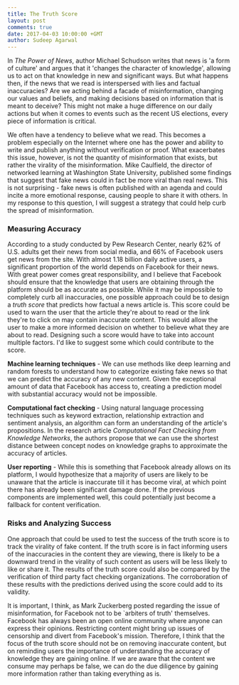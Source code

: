 ```yaml
---
title: The Truth Score
layout: post
comments: true
date: 2017-04-03 10:00:00 +GMT
author: Sudeep Agarwal
---
```

In *The Power of News*, author Michael Schudson writes that news is 'a form of culture' and argues that it 'changes the character of knowledge', allowing us to act on that knowledge in new and significant ways. But what happens then, if the news that we read is interspersed with lies and factual inaccuracies? Are we acting behind a facade of misinformation, changing our values and beliefs, and making decisions based on information that is meant to deceive? This might not make a huge difference on our daily actions but when it comes to events such as the recent US elections, every piece of information is critical.

We often have a tendency to believe what we read. This becomes a problem especially on the Internet where one has the power and ability to write and publish anything without verification or proof. What exacerbates this issue, however, is not the quantity of misinformation that exists, but rather the virality of the misinformation. Mike Caulfield, the director of networked learning at Washington State University, published some findings that suggest that fake news could in fact be more viral than real news. This is not surprising - fake news is often published with an agenda and could incite a more emotional response, causing people to share it with others. In my response to this question, I will suggest a strategy that could help curb the spread of misinformation.

### Measuring Accuracy
According to a study conducted by Pew Research Center, nearly 62% of U.S. adults get their news from social media, and 66% of Facebook users get news from the site. With almost 1.18 billion daily active users, a significant proportion of the world depends on Facebook for their news. With great power comes great responsibility, and I believe that Facebook should ensure that the knowledge that users are obtaining through the platform should be as accurate as possible. While it may be impossible to completely curb all inaccuracies, one possible approach could be to design a *truth score* that predicts how factual a news article is. This score could be used to warn the user that the article they're about to read or the link they're to click on may contain inaccurate content. This would allow the user to make a more informed decision on whether to believe what they are about to read. Designing such a score would have to take into account multiple factors. I'd like to suggest some which could contribute to the score.

**Machine learning techniques** - We can use methods like deep learning and random forests to understand how to categorize existing fake news so that we can predict the accuracy of any new content. Given the exceptional amount of data that Facebook has access to, creating a prediction model with substantial accuracy would not be impossible.

**Computational fact checking** - Using natural language processing techniques such as keyword extraction, relationship extraction and sentiment analysis, an algorithm can form an understanding of the article's propositions. In the research article *Computational Fact Checking from Knowledge Networks*, the authors propose that we can use the shortest distance between concept nodes on knowledge graphs to approximate the accuracy of articles.

**User reporting** - While this is something that Facebook already allows on its platform, I would hypothesize that a majority of users are likely to be unaware that the article is inaccurate till it has become viral, at which point there has already been significant damage done. If the previous components are implemented well, this could potentially just become a fallback for content verification.

### Risks and Analyzing Success
One approach that could be used to test the success of the truth score is to track the virality of fake content. If the truth score is in fact informing users of the inaccuracies in the content they are viewing, there is likely to be a downward trend in the virality of such content as users will be less likely to like or share it. The results of the truth score could also be compared by the verification of third party fact checking organizations. The corroboration of these results with the predictions derived using the score could add to its validity.

It is important, I think, as Mark Zuckerberg posted regarding the issue of misinformation, for Facebook not to be `arbiters of truth' themselves. Facebook has always been an open online community where anyone can express their opinions. Restricting content might bring up issues of censorship and divert from Facebook's mission. Therefore, I think that the focus of the truth score should not be on removing inaccurate content, but on reminding users the importance of understanding the accuracy of knowledge they are gaining online. If we are aware that the content we consume may perhaps be false, we can do the due diligence by gaining more information rather than taking everything as is.